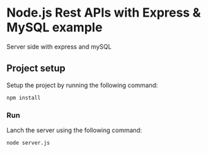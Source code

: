 # Node.js Rest APIs with Express & MySQL example

Server side with express and mySQL

## Project setup

Setup the project by running the following command:
```
npm install
```

### Run

Lanch the server using the following command:
```
node server.js
```

